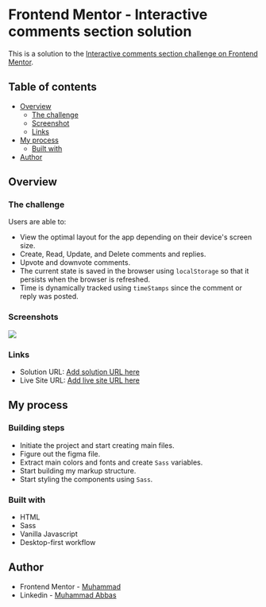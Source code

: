 # Frontend Mentor - Interactive comments section solution

This is a solution to the [Interactive comments section challenge on Frontend Mentor](https://www.frontendmentor.io/challenges/interactive-comments-section-iG1RugEG9).

## Table of contents

- [Overview](#overview)
  - [The challenge](#the-challenge)
  - [Screenshot](#screenshot)
  - [Links](#links)
- [My process](#my-process)
  - [Built with](#built-with)
- [Author](#author)

## Overview

### The challenge

Users are able to:

- View the optimal layout for the app depending on their device's screen size.
- Create, Read, Update, and Delete comments and replies.
- Upvote and downvote comments.
- The current state is saved in the browser using `localStorage` so that it persists when the browser is refreshed.
- Time is dynamically tracked using `timeStamps` since the comment or reply was posted.

### Screenshots

![](./screenshot.jpg)

### Links

- Solution URL: [Add solution URL here](https://your-solution-url.com)
- Live Site URL: [Add live site URL here](https://your-live-site-url.com)

## My process

### Building steps

- Initiate the project and start creating main files.
- Figure out the figma file.
- Extract main colors and fonts and create `Sass` variables.
- Start building my markup structure.
- Start styling the components using `Sass`.

### Built with

- HTML
- Sass
- Vanilla Javascript
- Desktop-first workflow

## Author

- Frontend Mentor - [Muhammad](https://www.frontendmentor.io/profile/mu-abbas)
- Linkedin - [Muhammad Abbas](https://www.linkedin.com/in/mu-abbas/)
